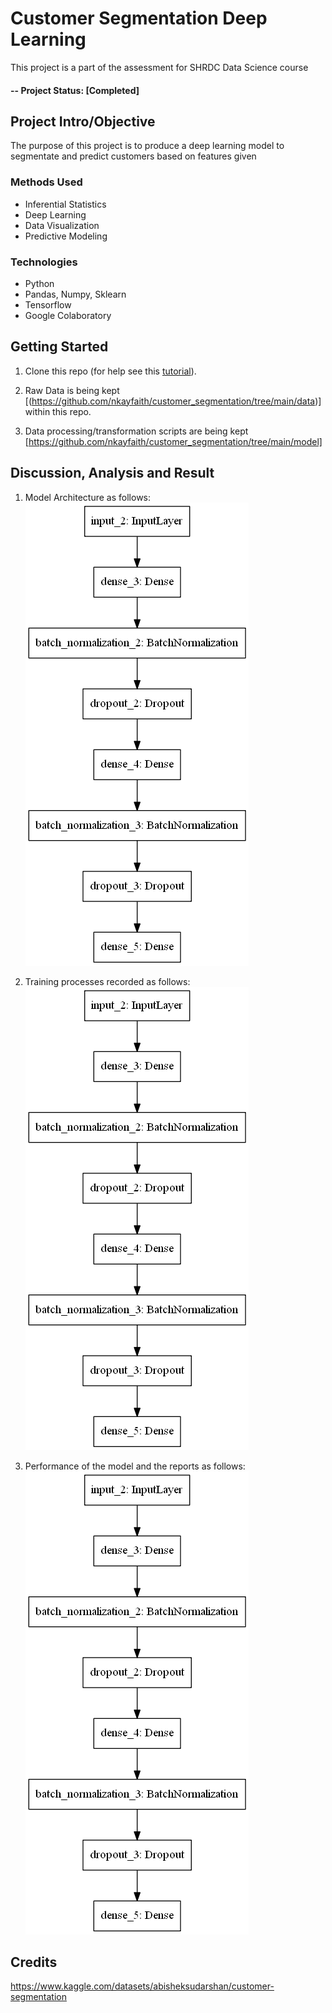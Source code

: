 # Customer Segmentation Deep Learning
This project is a part of the assessment for SHRDC Data Science course

#### -- Project Status: [Completed]

## Project Intro/Objective
The purpose of this project is to produce a deep learning model to segmentate and predict customers based on features given

### Methods Used
* Inferential Statistics
* Deep Learning
* Data Visualization
* Predictive Modeling


### Technologies
* Python
* Pandas, Numpy, Sklearn
* Tensorflow
* Google Colaboratory

## Getting Started

1. Clone this repo (for help see this [tutorial](https://help.github.com/articles/cloning-a-repository/)).
2. Raw Data is being kept [(https://github.com/nkayfaith/customer_segmentation/tree/main/data)] within this repo.
    
3. Data processing/transformation scripts are being kept [https://github.com/nkayfaith/customer_segmentation/tree/main/model]

## Discussion, Analysis and Result
1. Model Architecture as follows:
![image](statics/model.png)


2. Training processes recorded as follows:
![image](statics/model.PNG)


3. Performance of the model and the reports as follows:
![image](statics/model.png)


## Credits
https://www.kaggle.com/datasets/abisheksudarshan/customer-segmentation
